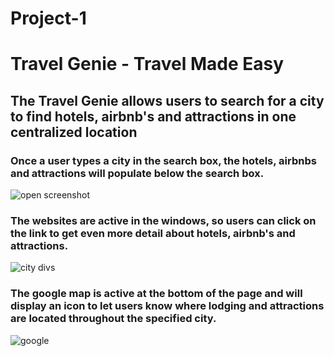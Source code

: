 # Project-1


# Travel Genie - Travel Made Easy

## The Travel Genie allows users to search for a city to find hotels, airbnb's and attractions in one centralized location



### Once a user types a city in the search box, the hotels, airbnbs and attractions will populate below the search box.



![open screenshot](https://user-images.githubusercontent.com/59548398/89953341-22277f00-dbec-11ea-9bec-10a9ad95c537.PNG)



### The websites are active in the windows, so users can click on the link to get even more detail about hotels, airbnb's and attractions.  


![city divs](https://user-images.githubusercontent.com/59548398/89952841-3028d000-dbeb-11ea-8fb0-bdf7ebd380a6.PNG)


### The google map is active at the bottom of the page and will display an icon to let users know where lodging and attractions are located throughout the specified city.

![google](https://user-images.githubusercontent.com/59548398/89952861-39b23800-dbeb-11ea-8267-d6fce899e9c5.PNG)
